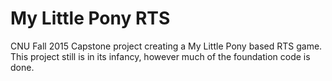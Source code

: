 # My Little Pony RTS

CNU Fall 2015 Capstone project creating a My Little Pony based RTS game. This project still is in its infancy, however much of the foundation code is done.
